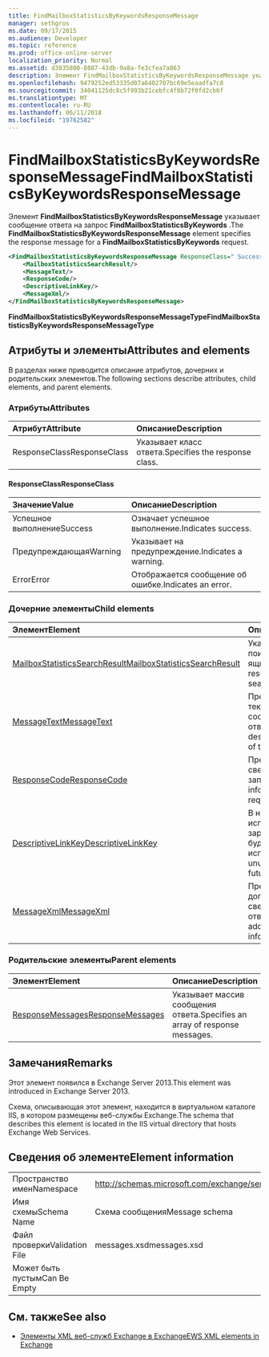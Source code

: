 ```yaml
---
title: FindMailboxStatisticsByKeywordsResponseMessage
manager: sethgros
ms.date: 09/17/2015
ms.audience: Developer
ms.topic: reference
ms.prod: office-online-server
localization_priority: Normal
ms.assetid: d3835800-8887-43db-9a8a-fe3cfea7a863
description: Элемент FindMailboxStatisticsByKeywordsResponseMessage указывает сообщение ответа на запрос FindMailboxStatisticsByKeywords.
ms.openlocfilehash: 9479252ed53335d07a6402707bc69e5eaadfa7c8
ms.sourcegitcommit: 34041125dc8c5f993b21cebfc4f8b72f0fd2cb6f
ms.translationtype: MT
ms.contentlocale: ru-RU
ms.lasthandoff: 06/11/2018
ms.locfileid: "19762582"
---
```

# <a name="findmailboxstatisticsbykeywordsresponsemessage"></a><span data-ttu-id="24ad4-103">FindMailboxStatisticsByKeywordsResponseMessage</span><span class="sxs-lookup"><span data-stu-id="24ad4-103">FindMailboxStatisticsByKeywordsResponseMessage</span></span>

<span data-ttu-id="24ad4-104">Элемент **FindMailboxStatisticsByKeywordsResponseMessage** указывает сообщение ответа на запрос **FindMailboxStatisticsByKeywords** .</span><span class="sxs-lookup"><span data-stu-id="24ad4-104">The **FindMailboxStatisticsByKeywordsResponseMessage** element specifies the response message for a **FindMailboxStatisticsByKeywords** request.</span></span> 
  
```XML
<FindMailboxStatisticsByKeywordsResponseMessage ResponseClass=" Success | Warning | Error ">
    <MailboxStatisticsSearchResult/>
    <MessageText/>
    <ResponseCode/>
    <DescriptiveLinkKey/>
    <MessageXml/>
</FindMailboxStatisticsByKeywordsResponseMessage>
```

 <span data-ttu-id="24ad4-105">**FindMailboxStatisticsByKeywordsResponseMessageType**</span><span class="sxs-lookup"><span data-stu-id="24ad4-105">**FindMailboxStatisticsByKeywordsResponseMessageType**</span></span>
## <a name="attributes-and-elements"></a><span data-ttu-id="24ad4-106">Атрибуты и элементы</span><span class="sxs-lookup"><span data-stu-id="24ad4-106">Attributes and elements</span></span>

<span data-ttu-id="24ad4-107">В разделах ниже приводится описание атрибутов, дочерних и родительских элементов.</span><span class="sxs-lookup"><span data-stu-id="24ad4-107">The following sections describe attributes, child elements, and parent elements.</span></span>
  
### <a name="attributes"></a><span data-ttu-id="24ad4-108">Атрибуты</span><span class="sxs-lookup"><span data-stu-id="24ad4-108">Attributes</span></span>

|<span data-ttu-id="24ad4-109">**Атрибут**</span><span class="sxs-lookup"><span data-stu-id="24ad4-109">**Attribute**</span></span>|<span data-ttu-id="24ad4-110">**Описание**</span><span class="sxs-lookup"><span data-stu-id="24ad4-110">**Description**</span></span>|
|:-----|:-----|
|<span data-ttu-id="24ad4-111">ResponseClass</span><span class="sxs-lookup"><span data-stu-id="24ad4-111">ResponseClass</span></span>  <br/> |<span data-ttu-id="24ad4-112">Указывает класс ответа.</span><span class="sxs-lookup"><span data-stu-id="24ad4-112">Specifies the response class.</span></span>  <br/> |
   
#### <a name="responseclass"></a><span data-ttu-id="24ad4-113">ResponseClass</span><span class="sxs-lookup"><span data-stu-id="24ad4-113">ResponseClass</span></span>

|<span data-ttu-id="24ad4-114">**Значение**</span><span class="sxs-lookup"><span data-stu-id="24ad4-114">**Value**</span></span>|<span data-ttu-id="24ad4-115">**Описание**</span><span class="sxs-lookup"><span data-stu-id="24ad4-115">**Description**</span></span>|
|:-----|:-----|
|<span data-ttu-id="24ad4-116">Успешное выполнение</span><span class="sxs-lookup"><span data-stu-id="24ad4-116">Success</span></span>  <br/> |<span data-ttu-id="24ad4-117">Означает успешное выполнение.</span><span class="sxs-lookup"><span data-stu-id="24ad4-117">Indicates success.</span></span>  <br/> |
|<span data-ttu-id="24ad4-118">Предупреждающая</span><span class="sxs-lookup"><span data-stu-id="24ad4-118">Warning</span></span>  <br/> |<span data-ttu-id="24ad4-119">Указывает на предупреждение.</span><span class="sxs-lookup"><span data-stu-id="24ad4-119">Indicates a warning.</span></span>  <br/> |
|<span data-ttu-id="24ad4-120">Error</span><span class="sxs-lookup"><span data-stu-id="24ad4-120">Error</span></span>  <br/> |<span data-ttu-id="24ad4-121">Отображается сообщение об ошибке.</span><span class="sxs-lookup"><span data-stu-id="24ad4-121">Indicates an error.</span></span>  <br/> |
   
### <a name="child-elements"></a><span data-ttu-id="24ad4-122">Дочерние элементы</span><span class="sxs-lookup"><span data-stu-id="24ad4-122">Child elements</span></span>

|<span data-ttu-id="24ad4-123">**Элемент**</span><span class="sxs-lookup"><span data-stu-id="24ad4-123">**Element**</span></span>|<span data-ttu-id="24ad4-124">**Описание**</span><span class="sxs-lookup"><span data-stu-id="24ad4-124">**Description**</span></span>|
|:-----|:-----|
|[<span data-ttu-id="24ad4-125">MailboxStatisticsSearchResult</span><span class="sxs-lookup"><span data-stu-id="24ad4-125">MailboxStatisticsSearchResult</span></span>](mailboxstatisticssearchresult.md) <br/> |<span data-ttu-id="24ad4-126">Указывает результат поиска в почтовом ящике.</span><span class="sxs-lookup"><span data-stu-id="24ad4-126">Specifies the result of a mailbox search.</span></span>  <br/> |
|[<span data-ttu-id="24ad4-127">MessageText</span><span class="sxs-lookup"><span data-stu-id="24ad4-127">MessageText</span></span>](messagetext.md) <br/> |<span data-ttu-id="24ad4-128">Предоставляет текстовое описание состояния ответа.</span><span class="sxs-lookup"><span data-stu-id="24ad4-128">Provides a text description of the status of the response.</span></span>  <br/> |
|[<span data-ttu-id="24ad4-129">ResponseCode</span><span class="sxs-lookup"><span data-stu-id="24ad4-129">ResponseCode</span></span>](responsecode.md) <br/> |<span data-ttu-id="24ad4-130">Предоставляет сведения о состоянии о запросе.</span><span class="sxs-lookup"><span data-stu-id="24ad4-130">Provides status information about the request.</span></span>  <br/> |
|[<span data-ttu-id="24ad4-131">DescriptiveLinkKey</span><span class="sxs-lookup"><span data-stu-id="24ad4-131">DescriptiveLinkKey</span></span>](descriptivelinkkey.md) <br/> |<span data-ttu-id="24ad4-132">В настоящее время используется и зарезервировано для будущего использования.</span><span class="sxs-lookup"><span data-stu-id="24ad4-132">Currently unused and reserved for future use.</span></span>  <br/> |
|[<span data-ttu-id="24ad4-133">MessageXml</span><span class="sxs-lookup"><span data-stu-id="24ad4-133">MessageXml</span></span>](messagexml.md) <br/> |<span data-ttu-id="24ad4-134">Предоставляет дополнительные сведения об ошибке ответа.</span><span class="sxs-lookup"><span data-stu-id="24ad4-134">Provides additional error response information.</span></span>  <br/> |
   
### <a name="parent-elements"></a><span data-ttu-id="24ad4-135">Родительские элементы</span><span class="sxs-lookup"><span data-stu-id="24ad4-135">Parent elements</span></span>

|<span data-ttu-id="24ad4-136">**Элемент**</span><span class="sxs-lookup"><span data-stu-id="24ad4-136">**Element**</span></span>|<span data-ttu-id="24ad4-137">**Описание**</span><span class="sxs-lookup"><span data-stu-id="24ad4-137">**Description**</span></span>|
|:-----|:-----|
|[<span data-ttu-id="24ad4-138">ResponseMessages</span><span class="sxs-lookup"><span data-stu-id="24ad4-138">ResponseMessages</span></span>](responsemessages.md) <br/> |<span data-ttu-id="24ad4-139">Указывает массив сообщения ответа.</span><span class="sxs-lookup"><span data-stu-id="24ad4-139">Specifies an array of response messages.</span></span>  <br/> |
   
## <a name="remarks"></a><span data-ttu-id="24ad4-140">Замечания</span><span class="sxs-lookup"><span data-stu-id="24ad4-140">Remarks</span></span>

<span data-ttu-id="24ad4-141">Этот элемент появился в Exchange Server 2013.</span><span class="sxs-lookup"><span data-stu-id="24ad4-141">This element was introduced in Exchange Server 2013.</span></span>
  
<span data-ttu-id="24ad4-142">Схема, описывающая этот элемент, находится в виртуальном каталоге IIS, в котором размещены веб-службы Exchange.</span><span class="sxs-lookup"><span data-stu-id="24ad4-142">The schema that describes this element is located in the IIS virtual directory that hosts Exchange Web Services.</span></span>
  
## <a name="element-information"></a><span data-ttu-id="24ad4-143">Сведения об элементе</span><span class="sxs-lookup"><span data-stu-id="24ad4-143">Element information</span></span>

|||
|:-----|:-----|
|<span data-ttu-id="24ad4-144">Пространство имен</span><span class="sxs-lookup"><span data-stu-id="24ad4-144">Namespace</span></span>  <br/> |http://schemas.microsoft.com/exchange/services/2006/messages  <br/> |
|<span data-ttu-id="24ad4-145">Имя схемы</span><span class="sxs-lookup"><span data-stu-id="24ad4-145">Schema Name</span></span>  <br/> |<span data-ttu-id="24ad4-146">Схема сообщения</span><span class="sxs-lookup"><span data-stu-id="24ad4-146">Message schema</span></span>  <br/> |
|<span data-ttu-id="24ad4-147">Файл проверки</span><span class="sxs-lookup"><span data-stu-id="24ad4-147">Validation File</span></span>  <br/> |<span data-ttu-id="24ad4-148">messages.xsd</span><span class="sxs-lookup"><span data-stu-id="24ad4-148">messages.xsd</span></span>  <br/> |
|<span data-ttu-id="24ad4-149">Может быть пустым</span><span class="sxs-lookup"><span data-stu-id="24ad4-149">Can Be Empty</span></span>  <br/> ||
   
## <a name="see-also"></a><span data-ttu-id="24ad4-150">См. также</span><span class="sxs-lookup"><span data-stu-id="24ad4-150">See also</span></span>



- [<span data-ttu-id="24ad4-151">Элементы XML веб-служб Exchange в Exchange</span><span class="sxs-lookup"><span data-stu-id="24ad4-151">EWS XML elements in Exchange</span></span>](ews-xml-elements-in-exchange.md)

